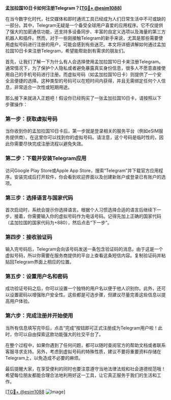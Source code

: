 **孟加拉国10日卡如何注册Telegram？[[TG💪+ @esim1088](https://t.me/s/esim1088)]**

在当今数字化时代，社交媒体和即时通讯工具已经成为人们日常生活中不可或缺的一部分。其中，Telegram无疑是一个备受全球用户喜爱的应用程序。它不仅提供了强大的加密通信功能，还支持多设备同步、丰富的自定义选项以及海量的第三方机器人和插件。然而，对于一些刚接触Telegram的新手来说，尤其是那些需要使用虚拟号码进行注册的用户，可能会感到有些迷茫。本文将详细讲解如何通过孟加拉国10日卡来注册Telegram，希望能帮助到有需求的朋友们。

首先，让我们了解一下为什么有人会选择使用孟加拉国10日卡来注册Telegram。通常情况下，为了保护个人隐私或者避免暴露真实身份信息，很多人不愿意直接使用自己的手机号码进行注册。而虚拟号码（如孟加拉国10日卡）则提供了一个安全且便捷的选择。这种类型的号码可以在短时间内获得，并且无需绑定任何个人信息，非常适合一次性或短期用途。

那么接下来就进入正题吧！假设你已经购买了一张孟加拉国10日卡，请按照以下步骤操作：

### 第一步：获取虚拟号码

当你收到你的孟加拉国10日卡后，第一步就是登录相关的服务平台（例如eSIM服务提供商）。在这里你可以找到你的虚拟号码。请注意，这个号码是临时性的，因此你需要尽快完成注册流程以避免失效。

### 第二步：下载并安装Telegram应用

访问Google Play Store或Apple App Store，搜索“Telegram”并下载官方应用程序。安装完成后打开软件，你会看到欢迎界面以及创建新账户或登录已有账户的选项。

### 第三步：选择语言与国家代码

首次启动时，系统会提示你选择语言。根据个人习惯选择合适的语言后继续下一步。接着，你需要输入你的虚拟号码作为电话号码。记得先加上正确的国家代码（孟加拉国的国家代码为+880），然后点击“下一步”。

### 第四步：接收验证码

输入完号码后，Telegram会向该号码发送一条包含验证码的消息。由于这是一个虚拟号码，所以你需要在服务商提供的平台上查看这条短信内容。复制验证码并粘贴回Telegram界面上相应的位置。

### 第五步：设置用户名和密码

成功验证号码之后，你可以设置一个独特的用户名以便于他人识别你。此外，还可以设置密码以增强账户安全性。这些都是可选步骤，但建议尽量完善这些信息以提高用户体验。

### 第六步：完成注册并开始使用

当所有信息填写完毕后，点击“完成”按钮即可正式注册成为Telegram用户啦！此时，你可以自由探索这款功能强大的社交平台了。

在整个过程中，如果你遇到了任何问题，都可以随时查阅官方的帮助文档或者联系客服寻求支持。另外，考虑到虚拟号码的特殊性质，建议不要将重要资料存储在Telegram上，以免造成不必要的麻烦。

最后提醒大家，在享受便利的同时也要注意遵守当地法律法规和社会道德规范哦！希望每位朋友都能合理合法地利用好这一工具，让它真正服务于我们的生活和工作。

[[TG💪+ @esim1088](https://t.me/s/esim1088) ![Image](https://i.postimg.cc/4NQfJmqS/Snipaste-2025-05-13-00-14-12.png)]